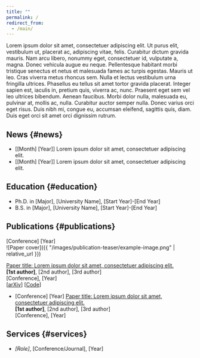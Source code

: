 ```yaml
---
title: ""
permalink: /
redirect_from: 
  - /main/
---
```


<span class="anchor" id="about-me"></span>

Lorem ipsum dolor sit amet, consectetuer adipiscing elit. Ut purus elit, vestibulum ut, placerat ac, adipiscing vitae, felis. Curabitur dictum gravida mauris. Nam arcu libero, nonummy eget, consectetuer id, vulputate a, magna. Donec vehicula augue eu neque. Pellentesque habitant morbi tristique senectus et netus et malesuada fames ac turpis egestas. Mauris ut leo. Cras viverra metus rhoncus sem. Nulla et lectus vestibulum urna fringilla ultrices. Phasellus eu tellus sit amet tortor gravida placerat. Integer sapien est, iaculis in, pretium quis, viverra ac, nunc. Praesent eget sem vel leo ultrices bibendum. Aenean faucibus. Morbi dolor nulla, malesuada eu, pulvinar at, mollis ac, nulla. Curabitur auctor semper nulla. Donec varius orci eget risus. Duis nibh mi, congue eu, accumsan eleifend, sagittis quis, diam. Duis eget orci sit amet orci dignissim rutrum.

## <i class="fa-solid fa-fire" style="color: #eb6a14;"></i> News {#news}

- [[Month] [Year]] Lorem ipsum dolor sit amet, consectetuer adipiscing elit. 
- [[Month] [Year]] Lorem ipsum dolor sit amet, consectetuer adipiscing elit. 

## <i class="fa-solid fa-graduation-cap" style="color: #73b54a"></i> Education {#education}

- Ph.D. in [Major], [University Name], [Start Year]-[End Year]
- B.S. in [Major], [University Name], [Start Year]-[End Year]

## <i class="fa-solid fa-file-lines" style="color: #3485cb"></i> Publications {#publications}

<div class="paper-box">
<div class="paper-box-image">
<div markdown="1">
<div class="badge-image">[Conference] [Year]</div>
![Paper cover]({{ "/images/publication-teaser/example-image.png" | relative_url }})
</div>
</div>
<div class="paper-box-text" markdown="1">

[Paper title: Lorem ipsum dolor sit amet, consectetuer adipiscing elit.](https://ieeexplore.ieee.org)<br>
**[1st author]**, [2nd author], [3rd author]<br>
[Conference], [Year]<br>
[[arXiv](https://arxiv.org)] [[Code](https://github.com)]

</div>
</div>

- <span class="badge-text">[Conference] [Year]</span> [Paper title: Lorem ipsum dolor sit amet, consectetuer adipiscing elit.](https://ieeexplore.ieee.org)<br>
**[1st author]**, [2nd author], [3rd author]<br>
[Conference], [Year]

## <i class="fa-solid fa-gear" style="color: #ffbf00"></i> Services {#services}

- *[Role]*, [Conference/Journal], [Year]